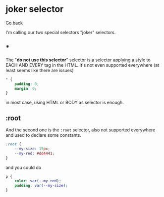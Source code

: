 # joker selector

[Go back](..)

I'm calling our two special selectors "joker" selectors.

<div class="sr"></div>

## *

The "**do not use this selector**" selector is a selector
applying a style to EACH AND EVERY tag in the HTML. It's
not even supported everywhere (at least seems like there
are issues)

```css
* {
    padding: 0;
    margin: 0;
}
```

in most case, using HTML or BODY as selector is
enough.

<div class="sr"></div>

## :root

And the second one is the ``:root`` selector, also
not supported everywhere and used to declare some
constants.

```css
:root {
    --my-size: 15px;
    --my-red: #dd4441;
}
```

and you could do

```css
p {
    color: var(--my-red);
    padding: var(--my-size);
}
```